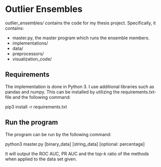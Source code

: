 # Outlier Ensembles
outlier_ensembles/ contains the code for my thesis project. Specifically,
it contains:

- master.py, the master program which runs the ensemble members.
- implementations/
- data/
- preprocessors/
- visualization_code/


## Requirements
The implementation is done in Python 3. I use additional libraries such as
pandas and numpy. This can be installed by utilizing the requirements.txt-file
and the following command:

pip3 install -r requirements.txt


## Run the program
The program can be run by the following command:

python3 master.py [binary_data] [string_data] [optional: percentage]

It will output the ROC AUC, PR AUC and the top-k ratio of the methods
when applied to the data set given.
